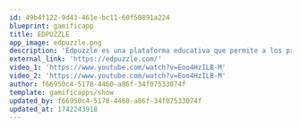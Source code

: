 ```yaml
---
id: 49b4f122-9d43-461e-bc11-60f50891a224
blueprint: gamificapp
title: EDPUZZLE
app_image: edpuzzle.png
description: 'Edpuzzle es una plataforma educativa que permite a los profesores crear y compartir videolecciones interactivas. Los profesores pueden utilizar vídeos de YouTube, Vimeo o incluso subir sus propios vídeos. Una vez que tienen un vídeo, pueden añadirle preguntas, notas de voz, subtítulos y mucho más.'
external_link: 'https://edpuzzle.com/'
video_1: 'https://www.youtube.com/watch?v=Eoo4HzILB-M'
video_2: 'https://www.youtube.com/watch?v=Eoo4HzILB-M'
author: f66950c4-5178-4460-a86f-34f07533074f
template: gamificapps/show
updated_by: f66950c4-5178-4460-a86f-34f07533074f
updated_at: 1742243918
---
```

